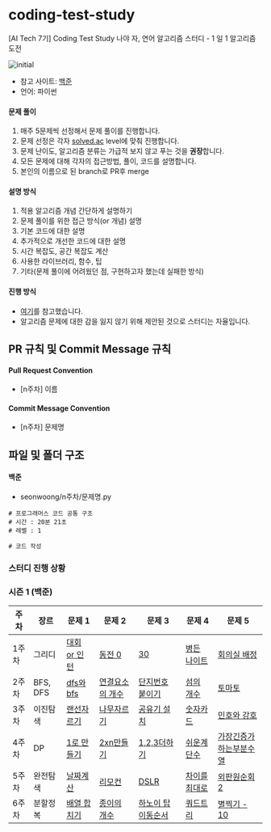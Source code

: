 # coding-test-study
[AI Tech 7기] Coding Test Study
나야 자, 연어 알고리즘 스터디 - 1 일 1 알고리즘 도전

![initial](https://github.com/user-attachments/assets/3e5d4b04-6bda-4ad0-b87b-4db5f70d577d)

- 참고 사이트: [백준](https://www.acmicpc.net/)
- 언어: 파이썬

#### 문제 풀이

1. 매주 5문제씩 선정해서 문제 풀이를 진행합니다.
2. 문제 선정은 각자 [solved.ac](https://solved.ac/) level에 맞춰 진행합니다.
3. 문제 난이도, 알고리즘 분류는 가급적 보지 않고 푸는 것을 **권장**합니다.
4. 모든 문제에 대해 각자의 접근방법, 풀이, 코드를 설명합니다.
5. 본인의 이름으로 된 branch로 PR후 merge

#### 설명 방식

1. 적용 알고리즘 개념 간단하게 설명하기
2. 문제 풀이를 위한 접근 방식(or 개념) 설명
3. 기본 코드에 대한 설명
4. 추가적으로 개선한 코드에 대한 설명
5. 시간 복잡도, 공간 복잡도 계산
6. 사용한 라이브러리, 함수, 팁
7. 기타(문제 풀이에 어려웠던 점, 구현하고자 했는데 실패한 방식)

#### 진행 방식

- [여기](https://github.com/soo5717/2021-Algorithm-Study#readme)를 참고했습니다.
- 알고리즘 문제에 대한 감을 잃지 않기 위해 제안된 것으로 스터디는 자율입니다.
 
## PR 규칙 및 Commit Message 규칙

#### Pull Request Convention

- [n주차] 이름

#### Commit Message Convention

- [n주차] 문제명

## 파일 및 폴더 구조

#### 백준

- seonwoong/n주차/문제명.py

```
# 프로그래머스 코드 공통 구조
# 시간 : 20분 21초
# 레벨 : 1

# 코드 작성

```
### 스터디 진행 상황

### 시즌 1 (백준)

| **주차** | **장르** | **문제 1**                                            | **문제 2**                                           | **문제 3**                                              |**문제 4**                                           | **문제 5**                                              |
| -------- | -------- | ----------------------------------------------------- | ---------------------------------------------------- | ------------------------------------------------------- |---------------------------------------------------- | ------------------------------------------------------- |
| 1주차    | 그리디      | [대회 or 인턴](https://www.acmicpc.net/problem/2875) | [동전 0](https://www.acmicpc.net/problem/11047)          | [30](https://www.acmicpc.net/problem/10610)          |[병든 나이트](https://www.acmicpc.net/problem/1783)          | [회의실 배정](https://www.acmicpc.net/problem/1931)          |
| 2주차    | BFS, DFS     | [dfs와 bfs](https://www.acmicpc.net/problem/1260) | [연결요소의 개수](https://www.acmicpc.net/problem/11724)          | [단지번호 붙이기](https://www.acmicpc.net/problem/2667)          |[섬의 개수](https://www.acmicpc.net/problem/4963)          | [토마토](https://www.acmicpc.net/problem/7576)          |
| 3주차    | 이진탐색      | [랜선자르기](https://www.acmicpc.net/problem/1654) | [나무자르기](https://www.acmicpc.net/problem/2805)          | [공유기 설치](https://www.acmicpc.net/problem/2110)          |[숫자카드](https://www.acmicpc.net/problem/10815)          | [민호와 강호](https://www.acmicpc.net/problem/11662)          |
| 4주차    | DP    | [1로 만들기](https://www.acmicpc.net/problem/1463) | [2xn만들기](https://www.acmicpc.net/problem/11726)          | [1,2,3더하기](https://www.acmicpc.net/problem/9095)          |[쉬운계단수](https://www.acmicpc.net/problem/10844)          | [가장긴증가하는부분수열](https://www.acmicpc.net/problem/11053)          |
| 5주차    | 완전탐색     | [날짜계산](https://www.acmicpc.net/problem/1476) | [리모컨](https://www.acmicpc.net/problem/1107)          | [DSLR](https://www.acmicpc.net/problem/9019)          |[차이를 최대로](https://www.acmicpc.net/problem/10819)          | [외판원순회2](https://www.acmicpc.net/problem/10819)          |
| 6주차    | 분할정복     | [배열 합치기](https://www.acmicpc.net/problem/11728) | [종이의 개수](https://www.acmicpc.net/problem/1780)          | [하노이 탑 이동순서](https://www.acmicpc.net/problem/11729)          |[쿼드트리](https://www.acmicpc.net/problem/1992)          | [별찍기 - 10](https://www.acmicpc.net/problem/2447)          |
